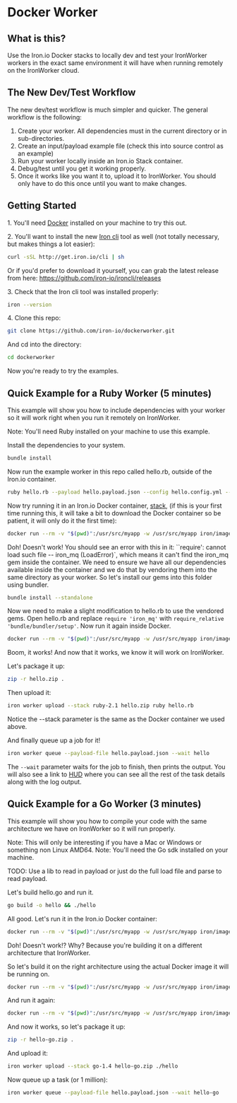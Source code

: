 Docker Worker
============

## What is this?

Use the Iron.io Docker stacks to locally dev and test your IronWorker workers in the exact same environment it will
have when running remotely on the IronWorker cloud.

## The New Dev/Test Workflow

The new dev/test workflow is much simpler and quicker. The general workflow is the following:

1. Create your worker. All dependencies must in the current directory or in sub-directories.
2. Create an input/payload example file (check this into source control as an example)
3. Run your worker locally inside an Iron.io Stack container.
4. Debug/test until you get it working properly. 
4. Once it works like you want it to, upload it to IronWorker. You should only have to do this once until you want to make changes.

## Getting Started

1\. You'll need [Docker](http://docker.com) installed on your machine to try this out.

2\. You'll want to install the new [Iron cli](https://github.com/iron-io/ironcli) tool as well (not totally necessary, but makes things a lot easier):
                   
```sh
curl -sSL http://get.iron.io/cli | sh
```

Or if you'd prefer to download it yourself, you can grab the latest release from here: https://github.com/iron-io/ironcli/releases

3\. Check that the Iron cli tool was installed properly:
    
```sh
iron --version
```

4\. Clone this repo:
    
```sh
git clone https://github.com/iron-io/dockerworker.git
```

And cd into the directory:
    
```sh
cd dockerworker
```

Now you're ready to try the examples.

## Quick Example for a Ruby Worker (5 minutes)

This example will show you how to include dependencies with your worker so it will work right when you run it 
remotely on IronWorker.

Note: You'll need Ruby installed on your machine to use this example.

Install the dependencies to your system.

```sh
bundle install
```

Now run the example worker in this repo called hello.rb, outside of the Iron.io container.

```sh
ruby hello.rb --payload hello.payload.json --config hello.config.yml --id 123
```

Now try running it in an Iron.io Docker container, [stack](http://dev.iron.io/worker/reference/environment/#default_language_versions), (if this is your first time running this, it will take a bit to download
the Docker container so be patient, it will only do it the first time):

```sh
docker run --rm -v "$(pwd)":/usr/src/myapp -w /usr/src/myapp iron/images:ruby-2.1 sh -c 'ruby hello.rb --payload hello.payload.json --config hello.config.yml --id 123'
```

Doh! Doesn't work! You should see an error with this in it: ``require': cannot load such file -- iron_mq (LoadError)`, 
which means it can't find the iron_mq gem inside the container. We need to ensure we have all our dependencies
available inside the container and we do that by vendoring them into the same directory as your worker. 
So let's install our gems into this folder using bundler. 

```sh
bundle install --standalone
```

Now we need to make a slight modification to hello.rb to use the vendored gems. Open hello.rb and 
replace `require 'iron_mq'` with `require_relative 'bundle/bundler/setup'`.  Now run it again
inside Docker.

```sh
docker run --rm -v "$(pwd)":/usr/src/myapp -w /usr/src/myapp iron/images:ruby-2.1 sh -c 'ruby hello.rb --payload hello.payload.json --config hello.config.yml --id 123'
```

Boom, it works! And now that it works, we know it will work on IronWorker.

Let's package it up:

```sh
zip -r hello.zip .
```

Then upload it:

```sh
iron worker upload --stack ruby-2.1 hello.zip ruby hello.rb
```

Notice the --stack parameter is the same as the Docker container we used above.

And finally queue up a job for it!

```sh
iron worker queue --payload-file hello.payload.json --wait hello
```

The `--wait` parameter waits for the job to finish, then prints the output. 
You will also see a link to [HUD](http://hud.iron.io) where you can see all the rest of the task details along with the log output.

## Quick Example for a Go Worker (3 minutes)

This example will show you how to compile your code with the same architecture we have on IronWorker so it will
run properly. 

Note: This will only be interesting if you have a Mac or Windows or something non Linux AMD64.
Note: You'll need the Go sdk installed on your machine. 

TODO: Use a lib to read in payload or just do the full load file and parse to read payload. 

Let's build hello.go and run it. 

```sh
go build -o hello && ./hello
```

All good. Let's run it in the Iron.io Docker container:

```sh
docker run --rm -v "$(pwd)":/usr/src/myapp -w /usr/src/myapp iron/images:go-1.4 sh -c './hello --payload hello.payload.json --config hello.config.yml --id 123'
```

Doh!  Doesn't work!?  Why? Because you're building it on a different architecture that IronWorker.

So let's build it on the right architecture using the actual Docker image it will be running on. 

```sh
docker run --rm -v "$(pwd)":/usr/src/myapp -w /usr/src/myapp iron/images:go-1.4 sh -c 'go build -o hello'
```

And run it again:

```sh
docker run --rm -v "$(pwd)":/usr/src/myapp -w /usr/src/myapp iron/images:go-1.4 sh -c './hello --payload hello.payload.json --config hello.config.yml --id 123'
```

And now it works, so let's package it up:

```sh
zip -r hello-go.zip .
```

And upload it:

```sh
iron worker upload --stack go-1.4 hello-go.zip ./hello
```

Now queue up a task (or 1 million):

```sh
iron worker queue --payload-file hello.payload.json --wait hello-go
```
